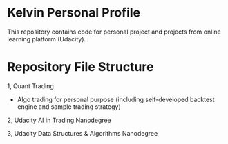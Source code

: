 # Kelvin Personal Profile
This repository contains code for personal project and projects from online learning platform (Udacity). 

# Repository File Structure

1, Quant Trading
  - Algo trading for personal purpose (including self-developed backtest engine and sample trading strategy)
  
2, Udacity AI in Trading Nanodegree

3, Udacity Data Structures & Algorithms Nanodegree
